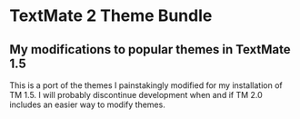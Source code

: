 # TextMate 2 Theme Bundle

## My modifications to popular themes in TextMate 1.5

This is a port of the themes I painstakingly modified for my installation of TM 1.5. I will probably discontinue development when and if TM 2.0 includes an easier way to modify themes.

